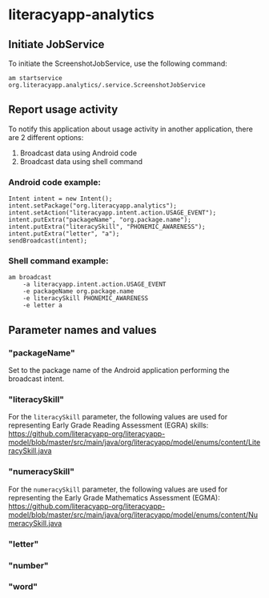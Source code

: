 # literacyapp-analytics

## Initiate JobService

To initiate the ScreenshotJobService, use the following command:

`am startservice org.literacyapp.analytics/.service.ScreenshotJobService`

## Report usage activity

To notify this application about usage activity in another application, there are 2 different options:

1. Broadcast data using Android code
2. Broadcast data using shell command

### Android code example:

    Intent intent = new Intent();
    intent.setPackage("org.literacyapp.analytics");
    intent.setAction("literacyapp.intent.action.USAGE_EVENT");
    intent.putExtra("packageName", "org.package.name");
    intent.putExtra("literacySkill", "PHONEMIC_AWARENESS");
    intent.putExtra("letter", "a");
    sendBroadcast(intent);

### Shell command example:

    am broadcast
        -a literacyapp.intent.action.USAGE_EVENT
        -e packageName org.package.name
        -e literacySkill PHONEMIC_AWARENESS
        -e letter a

## Parameter names and values

### "packageName"

Set to the package name of the Android application performing the broadcast intent.

### "literacySkill"

For the `literacySkill` parameter, the following values are used for representing Early Grade Reading Assessment (EGRA) skills: https://github.com/literacyapp-org/literacyapp-model/blob/master/src/main/java/org/literacyapp/model/enums/content/LiteracySkill.java

### "numeracySkill"

For the `numeracySkill` parameter, the following values are used for representing the Early Grade Mathematics Assessment (EGMA): https://github.com/literacyapp-org/literacyapp-model/blob/master/src/main/java/org/literacyapp/model/enums/content/NumeracySkill.java

### "letter"

### "number"

### "word"